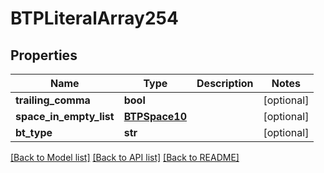 # BTPLiteralArray254

## Properties
Name | Type | Description | Notes
------------ | ------------- | ------------- | -------------
**trailing_comma** | **bool** |  | [optional] 
**space_in_empty_list** | [**BTPSpace10**](BTPSpace10.md) |  | [optional] 
**bt_type** | **str** |  | [optional] 

[[Back to Model list]](../README.md#documentation-for-models) [[Back to API list]](../README.md#documentation-for-api-endpoints) [[Back to README]](../README.md)


